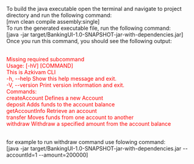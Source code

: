 <html >
<body>
<p>
To build the java executable open the terminal and navigate to project directory and  run the following command:<br>
[mvn clean compile assembly:single]<br>
To run the generated executable file, run the following command:<br>
[java -jar target/BankingUI-1.0-SNAPSHOT-jar-with-dependencies.jar]<br>
Once you run this command, you should see the following output:<br>
<br>
<p style="color:red;">
Missing required subcommand<br>
Usage:  [-hV] [COMMAND]<br>
This is Azkivam CLI<br>
  -h, --help      Show this help message and exit.<br>
  -V, --version   Print version information and exit.<br>
Commands:<br>
  createAccount   Defines a new Account<br>
  deposit         Adds funds to the account balance<br>
  getAccountInfo  Retrieve an account<br>
  transfer        Moves funds from one account to another<br>
  withdraw        Withdraw a specified amount from the account balance<br>
  <br>
<p>
for example to run withdraw command use folowing command:<br>
[java -jar target/BankingUI-1.0-SNAPSHOT-jar-with-dependencies.jar --accountId=1 --amount=200000]<br>
</p>
</body>
</html>
